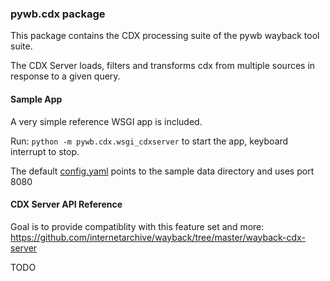 ### pywb.cdx package

This package contains the CDX processing suite of the pywb wayback tool suite.

The CDX Server loads, filters and transforms cdx from multiple sources in response
to a given query.

#### Sample App

A very simple reference WSGI app is included.

Run: `python -m pywb.cdx.wsgi_cdxserver` to start the app, keyboard interrupt to stop.

The default [config.yaml](pywb_cdx/config.yaml) points to the sample data directory
and uses port 8080

#### CDX Server API Reference

Goal is to provide compatiblity with this feature set and more:
https://github.com/internetarchive/wayback/tree/master/wayback-cdx-server

TODO




